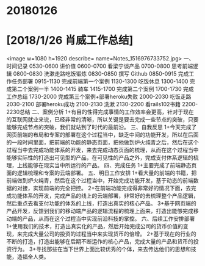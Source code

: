 # 20180126

# [2018/1/26 肖威工作总结]
<image w=1080 h=1920 describe= name=Notes_1516976733752.jpg>
一、时间记录
0530-0600 讲价值
0600-0700 看梁宁谈产品
0700-0800 思考前端逻辑
0800-0830 洗漱走路吃饭锻炼
0830-0850 撰写 Github
0850-0915 完成工作任务部署
0915-1130 完成前端第一个案例
1130-1300 吃饭休息
1300-1400 完成第二个案例一半
1400-1415 骑车
1415-1700 完成第二个案例
1700-1730 完成工作总结
1730-2000 完成第三个案例+部署heroku失败
2000-2030 吃饭走路
2030-2100 部署heroku成功
2100-2130 洗漱
2130-2200 看rails102书籍
2200-2230总结
二、案例分析
1+有目的性得完成事情的工作效率会更高，针对于现在的互联网就业来说，已经非常的清晰，所以关键是要去完成一些节点的突破，只要能够完成节点的突破，我们就站到了时代的最前沿。
三、自我反思
1+今天完成了网页前端的布局和专案的部署在这个过程当中，缺乏中间的功能开发，所以在后面的一段时间里面，把前端的功能的静态页面，把他做到炉火纯青之后，然后在这个过程当中去完成功能体系的开发，来去完成动态页面的梳理，从而在这个过程当中能够实际性的打造出可见型的产品，在可见性的产品之外，完成支付体系逻辑的梳理，上线能够在现实当中所运行的产品。
四、完成任务
1+主要完成了前端静态页面的逻辑梳理和专案的云端部署。
五、明日工作安排
1+看大量的前端的书籍，把前端做到炉火纯青，然后在这个过程当中，开始完成功能开发，基于动态的前端数据的对接，实现前端的完全把控。
2+在前端功能完成得非常好的情况下面，去完成功能体系的开发，完成产品的线上的云端部署，非常好的去梳理整个产品逻辑，然后重点去看支付功能的体系的上线，打造出真实的核心产品。
3+基于网页端的产品开发，反馈到我们的移动端产品的逻辑流程的梳理上面来，打造出能够完成移动端的产品，从而在这个过程当中实现前沿科技的掌控。
六、后续工作安排部署
1+使用我们的技术，打造出真实化的产品，然后开始完成公司的货币价值的变现，来完成大量公司的投资的过程当中来实现货币的倍增。
2+基于现在的行业的不断的打造，打造出能够在后期不断运作的核心产品，完成大量的产品和货币的投资行为。
3+寻找那些在当下世界上面比较优秀的个体，来去传达他们的思想和技能，造福全人类。
